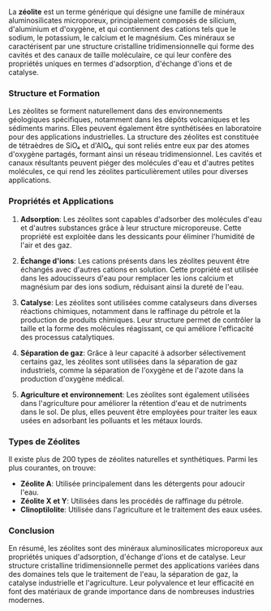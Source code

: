 La **zéolite** est un terme générique qui désigne une famille de minéraux aluminosilicates microporeux, principalement composés de silicium, d'aluminium et d'oxygène, et qui contiennent des cations tels que le sodium, le potassium, le calcium et le magnésium. Ces minéraux se caractérisent par une structure cristalline tridimensionnelle qui forme des cavités et des canaux de taille moléculaire, ce qui leur confère des propriétés uniques en termes d'adsorption, d'échange d'ions et de catalyse.

### Structure et Formation

Les zéolites se forment naturellement dans des environnements géologiques spécifiques, notamment dans les dépôts volcaniques et les sédiments marins. Elles peuvent également être synthétisées en laboratoire pour des applications industrielles. La structure des zéolites est constituée de tétraèdres de SiO₄ et d'AlO₄, qui sont reliés entre eux par des atomes d'oxygène partagés, formant ainsi un réseau tridimensionnel. Les cavités et canaux résultants peuvent piéger des molécules d'eau et d'autres petites molécules, ce qui rend les zéolites particulièrement utiles pour diverses applications.

### Propriétés et Applications

1. **Adsorption**: Les zéolites sont capables d'adsorber des molécules d'eau et d'autres substances grâce à leur structure microporeuse. Cette propriété est exploitée dans les dessicants pour éliminer l'humidité de l'air et des gaz.

2. **Échange d'ions**: Les cations présents dans les zéolites peuvent être échangés avec d'autres cations en solution. Cette propriété est utilisée dans les adoucisseurs d'eau pour remplacer les ions calcium et magnésium par des ions sodium, réduisant ainsi la dureté de l'eau.

3. **Catalyse**: Les zéolites sont utilisées comme catalyseurs dans diverses réactions chimiques, notamment dans le raffinage du pétrole et la production de produits chimiques. Leur structure permet de contrôler la taille et la forme des molécules réagissant, ce qui améliore l'efficacité des processus catalytiques.

4. **Séparation de gaz**: Grâce à leur capacité à adsorber sélectivement certains gaz, les zéolites sont utilisées dans la séparation de gaz industriels, comme la séparation de l'oxygène et de l'azote dans la production d'oxygène médical.

5. **Agriculture et environnement**: Les zéolites sont également utilisées dans l'agriculture pour améliorer la rétention d'eau et de nutriments dans le sol. De plus, elles peuvent être employées pour traiter les eaux usées en adsorbant les polluants et les métaux lourds.

### Types de Zéolites

Il existe plus de 200 types de zéolites naturelles et synthétiques. Parmi les plus courantes, on trouve:

- **Zéolite A**: Utilisée principalement dans les détergents pour adoucir l'eau.
- **Zéolite X et Y**: Utilisées dans les procédés de raffinage du pétrole.
- **Clinoptilolite**: Utilisée dans l'agriculture et le traitement des eaux usées.

### Conclusion

En résumé, les zéolites sont des minéraux aluminosilicates microporeux aux propriétés uniques d'adsorption, d'échange d'ions et de catalyse. Leur structure cristalline tridimensionnelle permet des applications variées dans des domaines tels que le traitement de l'eau, la séparation de gaz, la catalyse industrielle et l'agriculture. Leur polyvalence et leur efficacité en font des matériaux de grande importance dans de nombreuses industries modernes.